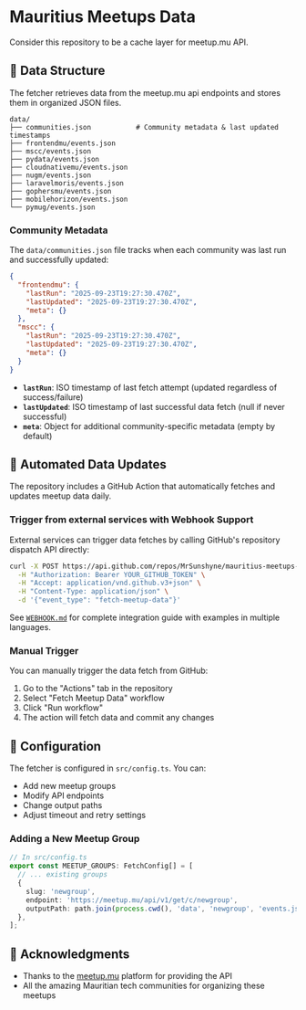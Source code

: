 # Mauritius Meetups Data

Consider this repository to be a cache layer for meetup.mu API.

## 📁 Data Structure

The fetcher retrieves data from the meetup.mu api endpoints and stores them in organized JSON files.

```
data/
├── communities.json           # Community metadata & last updated timestamps
├── frontendmu/events.json
├── mscc/events.json
├── pydata/events.json
├── cloudnativemu/events.json
├── nugm/events.json
├── laravelmoris/events.json
├── gophersmu/events.json
├── mobilehorizon/events.json
└── pymug/events.json
```

### Community Metadata

The `data/communities.json` file tracks when each community was last run and successfully updated:

```json
{
  "frontendmu": {
    "lastRun": "2025-09-23T19:27:30.470Z",
    "lastUpdated": "2025-09-23T19:27:30.470Z",
    "meta": {}
  },
  "mscc": {
    "lastRun": "2025-09-23T19:27:30.470Z",
    "lastUpdated": "2025-09-23T19:27:30.470Z", 
    "meta": {}
  }
}
```

- **`lastRun`**: ISO timestamp of last fetch attempt (updated regardless of success/failure)
- **`lastUpdated`**: ISO timestamp of last successful data fetch (null if never successful)
- **`meta`**: Object for additional community-specific metadata (empty by default)

## 🤖 Automated Data Updates

The repository includes a GitHub Action that automatically fetches and updates meetup data daily.

### Trigger from external services with Webhook Support

External services can trigger data fetches by calling GitHub's repository dispatch API directly:

```bash
curl -X POST https://api.github.com/repos/MrSunshyne/mauritius-meetups-data/dispatches \
  -H "Authorization: Bearer YOUR_GITHUB_TOKEN" \
  -H "Accept: application/vnd.github.v3+json" \
  -H "Content-Type: application/json" \
  -d '{"event_type": "fetch-meetup-data"}'
```

See [`WEBHOOK.md`](WEBHOOK.md) for complete integration guide with examples in multiple languages.


### Manual Trigger

You can manually trigger the data fetch from GitHub:

1. Go to the "Actions" tab in the repository
2. Select "Fetch Meetup Data" workflow
3. Click "Run workflow"
4. The action will fetch data and commit any changes

## 🔧 Configuration

The fetcher is configured in `src/config.ts`. You can:

- Add new meetup groups
- Modify API endpoints
- Change output paths
- Adjust timeout and retry settings

### Adding a New Meetup Group

```typescript
// In src/config.ts
export const MEETUP_GROUPS: FetchConfig[] = [
  // ... existing groups
  {
    slug: 'newgroup',
    endpoint: 'https://meetup.mu/api/v1/get/c/newgroup',
    outputPath: path.join(process.cwd(), 'data', 'newgroup', 'events.json'),
  },
];
```

## 🙏 Acknowledgments

- Thanks to the [meetup.mu](https://meetup.mu) platform for providing the API
- All the amazing Mauritian tech communities for organizing these meetups
